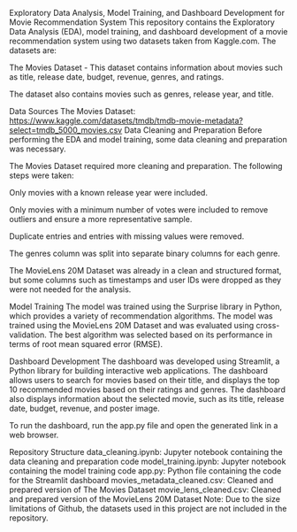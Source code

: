 Exploratory Data Analysis, Model Training, and Dashboard Development for Movie Recommendation System
This repository contains the Exploratory Data Analysis (EDA), model training, and dashboard development of a movie recommendation system using two datasets taken from Kaggle.com. The datasets are:

The Movies Dataset - This dataset contains information about movies such as title, release date, budget, revenue, genres, and ratings.

The dataset also contains movies such as genres, release year, and title.

Data Sources
The Movies Dataset: https://www.kaggle.com/datasets/tmdb/tmdb-movie-metadata?select=tmdb_5000_movies.csv
Data Cleaning and Preparation
Before performing the EDA and model training, some data cleaning and preparation was necessary.

The Movies Dataset required more cleaning and preparation. The following steps were taken:

Only movies with a known release year were included.

Only movies with a minimum number of votes were included to remove outliers and ensure a more representative sample.

Duplicate entries and entries with missing values were removed.

The genres column was split into separate binary columns for each genre.

The MovieLens 20M Dataset was already in a clean and structured format, but some columns such as timestamps and user IDs were dropped as they were not needed for the analysis.

Model Training
The model was trained using the Surprise library in Python, which provides a variety of recommendation algorithms. The model was trained using the MovieLens 20M Dataset and was evaluated using cross-validation. The best algorithm was selected based on its performance in terms of root mean squared error (RMSE).

Dashboard Development
The dashboard was developed using Streamlit, a Python library for building interactive web applications. The dashboard allows users to search for movies based on their title, and displays the top 10 recommended movies based on their ratings and genres. The dashboard also displays information about the selected movie, such as its title, release date, budget, revenue, and poster image.

To run the dashboard, run the app.py file and open the generated link in a web browser.

Repository Structure
data_cleaning.ipynb: Jupyter notebook containing the data cleaning and preparation code
model_training.ipynb: Jupyter notebook containing the model training code
app.py: Python file containing the code for the Streamlit dashboard
movies_metadata_cleaned.csv: Cleaned and prepared version of The Movies Dataset
movie_lens_cleaned.csv: Cleaned and prepared version of the MovieLens 20M Dataset
Note: Due to the size limitations of Github, the datasets used in this project are not included in the repository.
